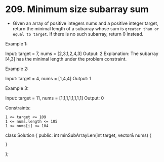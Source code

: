 # 209. Minimum size subarray sum

* Given an array of positive integers nums and a positive integer target, return the minimal length of a subarray whose sum is `greater than or equal to target`. If there is no such subarray, return 0 instead.

 

Example 1:

Input: target = 7, nums = [2,3,1,2,4,3]
Output: 2
Explanation: The subarray [4,3] has the minimal length under the problem constraint.

Example 2:

Input: target = 4, nums = [1,4,4]
Output: 1

Example 3:

Input: target = 11, nums = [1,1,1,1,1,1,1,1]
Output: 0

 

Constraints:

    1 <= target <= 109
    1 <= nums.length <= 105
    1 <= nums[i] <= 104


class Solution {
public:
    int minSubArrayLen(int target, vector<int>& nums) {
        
    }
};
